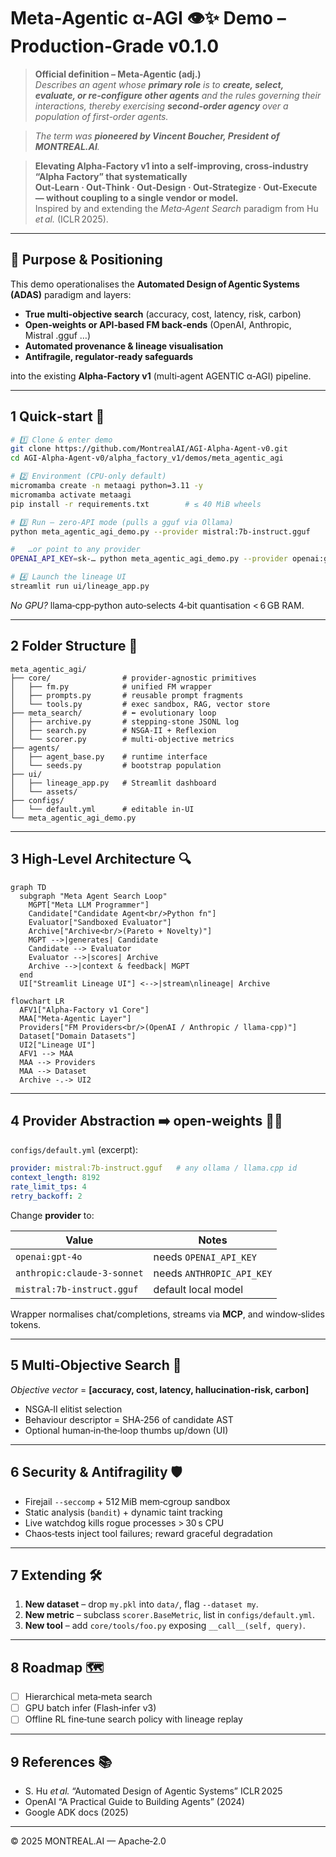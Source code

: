 
# Meta‑Agentic α‑AGI 👁️✨ Demo – **Production‑Grade v0.1.0**

> **Official definition – Meta-Agentic (adj.)**  
> *Describes an agent whose **primary role** is to **create, select, evaluate, or re-configure other agents** and the rules governing their interactions, thereby exercising **second-order agency** over a population of first-order agents.*

> *The term was **pioneered by Vincent Boucher, President of MONTREAL.AI**.*

> **Elevating Alpha‑Factory v1 into a self‑improving, cross‑industry “Alpha Factory” that systematically  
> Out‑Learn · Out‑Think · Out‑Design · Out‑Strategize · Out‑Execute — without coupling to a single vendor or model.**  
> Inspired by and extending the *Meta‑Agent Search* paradigm from Hu *et al.* (ICLR 2025).

---

## 📌 Purpose & Positioning
This demo operationalises the **Automated Design of Agentic Systems (ADAS)** paradigm and layers:

* **True multi‑objective search** (accuracy, cost, latency, risk, carbon)
* **Open‑weights or API‑based FM back‑ends** (OpenAI, Anthropic, Mistral .gguf …)
* **Automated provenance & lineage visualisation**
* **Antifragile, regulator‑ready safeguards**

into the existing **Alpha‑Factory v1** (multi‑agent AGENTIC α‑AGI) pipeline.

---

## 1 Quick‑start 🏁

```bash
# 1️⃣ Clone & enter demo
git clone https://github.com/MontrealAI/AGI-Alpha-Agent-v0.git
cd AGI-Alpha-Agent-v0/alpha_factory_v1/demos/meta_agentic_agi

# 2️⃣ Environment (CPU‑only default)
micromamba create -n metaagi python=3.11 -y
micromamba activate metaagi
pip install -r requirements.txt        # ≤ 40 MiB wheels

# 3️⃣ Run – zero‑API mode (pulls a gguf via Ollama)
python meta_agentic_agi_demo.py --provider mistral:7b-instruct.gguf

#   …or point to any provider
OPENAI_API_KEY=sk‑… python meta_agentic_agi_demo.py --provider openai:gpt-4o

# 4️⃣ Launch the lineage UI
streamlit run ui/lineage_app.py
```

*No GPU?* llama‑cpp‑python auto‑selects 4‑bit quantisation < 6 GB RAM.

---

## 2 Folder Structure 📁
```
meta_agentic_agi/
├── core/                # provider‑agnostic primitives
│   ├── fm.py            # unified FM wrapper
│   ├── prompts.py       # reusable prompt fragments
│   └── tools.py         # exec sandbox, RAG, vector store
├── meta_search/         # ⬅ evolutionary loop
│   ├── archive.py       # stepping‑stone JSONL log
│   ├── search.py        # NSGA‑II + Reflexion
│   └── scorer.py        # multi‑objective metrics
├── agents/
│   ├── agent_base.py    # runtime interface
│   └── seeds.py         # bootstrap population
├── ui/
│   ├── lineage_app.py   # Streamlit dashboard
│   └── assets/
├── configs/
│   └── default.yml      # editable in‑UI
└── meta_agentic_agi_demo.py
```

---

## 3 High‑Level Architecture 🔍

```mermaid
graph TD
  subgraph "Meta Agent Search Loop"
    MGPT["Meta LLM Programmer"]
    Candidate["Candidate Agent<br/>Python fn"]
    Evaluator["Sandboxed Evaluator"]
    Archive["Archive<br/>(Pareto + Novelty)"]
    MGPT -->|generates| Candidate
    Candidate --> Evaluator
    Evaluator -->|scores| Archive
    Archive -->|context & feedback| MGPT
  end
  UI["Streamlit Lineage UI"] <-->|stream\nlineage| Archive
```

```mermaid
flowchart LR
  AFV1["Alpha‑Factory v1 Core"]
  MAA["Meta‑Agentic Layer"]
  Providers["FM Providers<br/>(OpenAI / Anthropic / llama‑cpp)"]
  Dataset["Domain Datasets"]
  UI2["Lineage UI"]
  AFV1 --> MAA
  MAA --> Providers
  MAA --> Dataset
  Archive -.-> UI2
```

---

## 4 Provider Abstraction ➡️ open‑weights 🏋️‍♀️

`configs/default.yml` (excerpt):

```yaml
provider: mistral:7b-instruct.gguf   # any ollama / llama.cpp id
context_length: 8192
rate_limit_tps: 4
retry_backoff: 2
```

Change **provider** to:

| Value                       | Notes                      |
|-----------------------------|----------------------------|
| `openai:gpt-4o`             | needs `OPENAI_API_KEY`     |
| `anthropic:claude-3-sonnet` | needs `ANTHROPIC_API_KEY`  |
| `mistral:7b-instruct.gguf`  | default local model        |

Wrapper normalises chat/completions, streams via **MCP**, and window‑slides tokens.

---

## 5 Multi‑Objective Search 🎯

*Objective vector* = **[accuracy, cost, latency, hallucination‑risk, carbon]**

* NSGA‑II elitist selection  
* Behaviour descriptor = SHA‑256 of candidate AST  
* Optional human‑in‑the‑loop thumbs up/down (UI)

---

## 6 Security & Antifragility 🛡

* Firejail `--seccomp` + 512 MiB mem‑cgroup sandbox  
* Static analysis (`bandit`) + dynamic taint tracking  
* Live watchdog kills rogue processes > 30 s CPU  
* Chaos‑tests inject tool failures; reward graceful degradation

---

## 7 Extending 🛠
1. **New dataset** – drop `my.pkl` into `data/`, flag `--dataset my`.  
2. **New metric** – subclass `scorer.BaseMetric`, list in `configs/default.yml`.  
3. **New tool** – add `core/tools/foo.py` exposing `__call__(self, query)`.

---

## 8 Roadmap 🗺
* ☐ Hierarchical meta‑meta search  
* ☐ GPU batch infer (Flash‑infer v3)  
* ☐ Offline RL fine‑tune search policy with lineage replay

---

## 9 References 📚
* S. Hu *et al.* “Automated Design of Agentic Systems” ICLR 2025  
* OpenAI “A Practical Guide to Building Agents” (2024)  
* Google ADK docs (2025)

---

© 2025 MONTREAL.AI — Apache‑2.0
